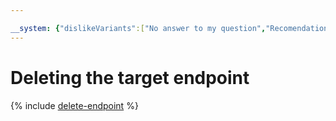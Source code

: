 ```yaml
---

__system: {"dislikeVariants":["No answer to my question","Recomendations didn't help","The content doesn't match title","Other"]}
---
```

# Deleting the target endpoint

{% include [delete-endpoint](../../../_includes/delete-endpoint.md) %}

